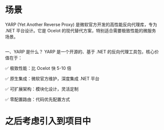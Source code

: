 # 场景

YARP (Yet Another Reverse Proxy) 是微软官方开发的高性能反向代理库，专为 .NET 平台设计。它是 Ocelot 的现代替代方案，特别适合需要极致性能的微服务场景。

##

一、YARP 是什么？
YARP 是一个开源的、基于 .NET 的反向代理工具包，核心价值在于：

✅ 极致性能：比 Ocelot 快 5-10 倍

✅ 原生集成：微软官方维护，深度集成 .NET 平台

✅ 可扩展架构：模块化设计，灵活定制

✅ 零配置路由：代码优先配置方式

# 之后考虑引入到项目中
